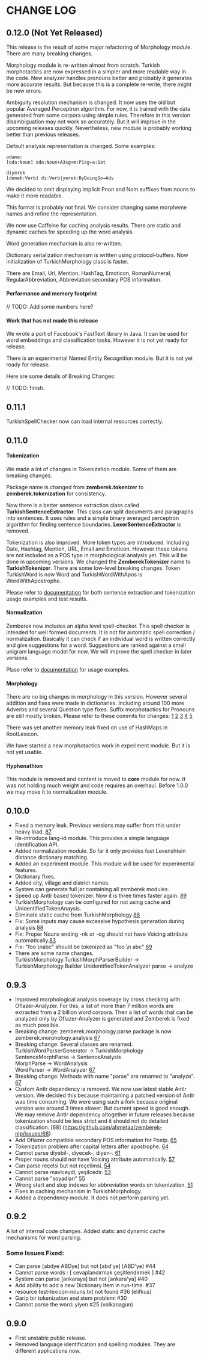 CHANGE LOG
==========

## 0.12.0 (Not Yet Released)

This release is the result of some major refactoring of Morphology module. There are many breaking changes.

Morphology module is re-written almost from scratch. Turkish morphotactics are now expressed in a simpler and more readable way
in the code. New analyzer handles pronouns better and probably it generates
more accurate results. But because this is a complete re-write, there might be new errors.  

Ambiguity resolution mechanism is changed. It now uses the old but popular Averaged Perceptron algorithm.
For now, it is trained with the data generated from some corpora using simple rules. 
Therefore in this version disambiguation may not work so accurately. But it will improve in the upcoming releases quickly.
Nevertheless, new module is probably working better than previous releases.   

Default analysis representation is changed. Some examples:
    
    odama: 
    [oda:Noun] oda:Noun+A3sg+m:P1sg+a:Dat
      
    diyerek
    [demek:Verb] di:Verb|yerek:ByDoingSo→Adv
    
We decided to omit displaying implicit Pnon and Nom suffixes from nouns to make it more readable.
  
This format is probably not final. We consider changing some morpheme names and refine the representation.

We now use Caffeine for caching analysis results. There are static and dynamic caches for speeding up the word analysis. 

Word generation mechanism is also re-written.

Dictionary serialization mechanism is written using protocol-buffers. Now initialization of TurkishMorphology class is faster.

There are Email, Url, Mention, HashTag, Emoticon, RomanNumeral, RegularAbbreviation, Abbreviation secondary POS information.

#### Performance and memory footprint
// TODO: Add some numbers here?

#### Work that has not made this release

We wrote a port of Facebook's FastText library in Java. It can be used for word embeddings and classification tasks. However it is not yet ready for release. 

There is an experimental Named Entity Recognition module. But it is not yet ready for release.

Here are some details of Breaking Changes:

// TODO: finish.

## 0.11.1

TurkishSpellChecker now can load internal resources correctly.

## 0.11.0

#### Tokenization
We made a lot of changes in Tokenization module. Some of them are breaking changes.

Package name is changed from **zemberek.tokenizer** to **zemberek.tokenization** for consistency.

Now there is a better sentence extraction class called **TurkishSentenceExtractor**. This class
can split documents and paragraphs into sentences. It uses rules and a simple binary averaged perceptron algorithm for finding sentence boundaries.
 **LexerSentenceExtractor** is removed.

Tokenization is also improved. More token types are introduced. Including Date, Hashtag, Mention, URL, Email and Emoticon.
 However these tokens are not included as a POS type in morphological analysis yet. This will be done in upcoming versions.
 We changed the **ZemberekTokenizer** name to **TurkishTokenizer**. 
 There are some low-level breaking changes. Token TurkishWord is now Word
 and TurkishWordWithApos is WordWithApostrophe.
 
Please refer to [documentation](tokenization) for both sentence extraction and tokenization usage examples and test results.

#### Normalization
Zemberek now includes an alpha level spell-checker. This spell checker is intended for well formed documents. 
 It is not for automatic spell correction / normalization. Basically it can check if an individual word is 
  written correctly and give suggestions for a word. Suggestions are ranked against a small unigram language model for now.
  We will improve the spell checker in later versions.
  
  Plase refer to  [documentation](normalization) for usage examples.
  
#### Morphology
There are no big changes in morphology in this version. However several addition and fixes were made in dictionaries.
Including around 100 more Adverbs and several Question type fixes. Suffix morphotactics for Pronouns are still mostly broken.
 Please refer to these commits for changes: [1](https://github.com/ahmetaa/zemberek-nlp/commit/b67776054a5eec35be3f6b32c9bdb6fa83bc1d65)
  [2](https://github.com/ahmetaa/zemberek-nlp/commit/0810dedfebe6bf2af6498838af9a91fe37f059cb)
  [3](https://github.com/ahmetaa/zemberek-nlp/commit/230c5d6a32de8389438356606ca3d8b094f40553)
  [4](https://github.com/ahmetaa/zemberek-nlp/commit/231f7da2919cd9556b62ab454e19ea870b7d8fe0)
  [5](https://github.com/ahmetaa/zemberek-nlp/commit/465ce3c2b71c5f2dd57d1c6cb68bfdd9847a22fe) 

There was yet another memory leak fixed on use of HashMaps in RootLexicon. 

We have started a new morphotactics work in experiment module. But it is not yet usable.

#### Hyphenathion
 This module is removed and content is moved to **core** module for now. 
 It was not holding much weight and code requires an overhaul. Before 1.0.0 we may move it to normalization module. 

## 0.10.0

- Fixed a memory leak. Previous versions may suffer from this under heavy load. [87](https://github.com/ahmetaa/zemberek-nlp/issues/87)
- Re-introduce lang-id module. This provides a simple language identification API.
- Added normalization module. So far it only provides fast Levenshtein distance dictionary matching.
- Added an experiment module. This module will be used for experimental features.
- Dictionary fixes.
- Added city, village and district names.
- System can generate full jar containing all zemberek modules.
- Speed up Antlr based tokenizer. Now it is three times faster again. [89](https://github.com/ahmetaa/zemberek-nlp/issues/89)
- TurkishMorphology can be configured for not using cache and UnidentifiedTokenAnaysis.
- Eliminate static cache from TurkishMorphology [86](https://github.com/ahmetaa/zemberek-nlp/issues/86)
- Fix: Some inputs may cause excessive hypothesis generation during analysis [88](https://github.com/ahmetaa/zemberek-nlp/issues/88)
- Fix: Proper Nouns ending -nk or -og should not have Voicing attribute automatically.[83](https://github.com/ahmetaa/zemberek-nlp/issues/83)
- Fix: "foo \nabc" should be tokenized as "foo \n abc" [69](https://github.com/ahmetaa/zemberek-nlp/issues/83)
- There are some name changes.
  TurkishMorphology.TurkishMorphParserBuilder -> TurkishMorphology.Builder
  UnidentifiedTokenAnalyzer parse -> analyze  

## 0.9.3

- Improved morphological analysis coverage by cross checking with Oflazer-Analyzer. For this, a list of more than 7 million words are extracted from a 2 billion word corpora. Then a list of words that can be analyzed only by Oflazer-Analyzer is generated and Zemberek is fixed as much possible.  
- Breaking change: zemberek.morphology.parse package is now zemberek.morphology.analysis [67](https://github.com/ahmetaa/zemberek-nlp/issues/67)
- Breaking change: Several classes are renamed.  
   TurkishWordParserGenerator -> TurkishMorphology  
   SentenceMorphParse -> SentenceAnalysis  
   MorphParse -> WordAnalysis  
   WordParser -> WordAnalyzer [67](https://github.com/ahmetaa/zemberek-nlp/issues/67)
- Breaking change: Methods with name "parse" are renamed to "analyze". [67](https://github.com/ahmetaa/zemberek-nlp/issues/67)
- Custom Antlr dependency is removed. We now use latest stable Antlr version. We decided this because maintaining a patched version of Antlr was time consuming. We were using such a fork because original version was around 3 times slower. But current speed is good enough. We may remove Antlr dependency altogether in future releases because tokenization should be less strict and it should not do detailed classification. [68] (https://github.com/ahmetaa/zemberek-nlp/issues/68)
- Add Oflazer compatible secondary POS information for Postp.  [65](https://github.com/ahmetaa/zemberek-nlp/issues/65)
- Tokenization problem after capital letters after apostrophe. [64](https://github.com/ahmetaa/zemberek-nlp/issues/64)
- Cannot parse diyebil-, diyecek-, diyen-. [61](https://github.com/ahmetaa/zemberek-nlp/issues/61)
- Proper nouns should not have Voicing attribute automatically. [57](https://github.com/ahmetaa/zemberek-nlp/issues/57)
- Can parse reçelsi but not reçelimsi. [54](https://github.com/ahmetaa/zemberek-nlp/issues/54)
- Cannot parse maviceydi, yeşilcedir. [53](https://github.com/ahmetaa/zemberek-nlp/issues/53)
- Cannot parse "soyadları" [55](https://github.com/ahmetaa/zemberek-nlp/issues/55)
- Wrong start and stop indexes for abbreviation words on tokenization. [51](https://github.com/ahmetaa/zemberek-nlp/issues/51)
- Fixes in caching mechanism in TurkishMorphology.
- Added a dependency module. It does not perform parsing yet.

## 0.9.2

A lot of internal code changes. Added static and dynamic cache mechanisms for word parsing.

### Some Issues Fixed:
- Can parse [abdye ABDye] but not [abd'ye] [ABD'ye] #44
- Cannot parse words : [ cevaplandırmak çeşitlendirmek ] #42
- System can parse [ankaraya] but not [ankara'ya] #40
- Add ability to add a new Dictionary Item in run-time. #37
- resource test-lexicon-nouns.txt not found #36 (elifkus)
- Garip bir tokenization and stem problemi #30
- Cannot parse the word: yiyen #25 (volkanagun)

## 0.9.0

- First unstable public release.
- Removed language identification and spelling modules. They are different applications now.

